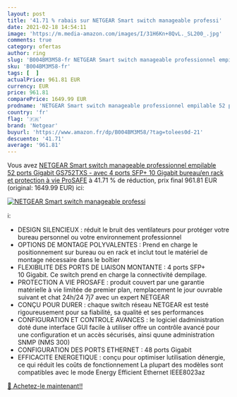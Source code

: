 ```yaml
---
layout: post
title: '41.71 % rabais sur NETGEAR Smart switch manageable professi'
date: 2021-02-18 14:54:11
image: 'https://m.media-amazon.com/images/I/31H6Kn+8QvL._SL200_.jpg'
comments: true
category: ofertas
author: ring
slug: 'B004BM3M58-fr NETGEAR Smart switch manageable professionnel empilable 52...'
sku: 'B004BM3M58-fr'
tags: [  ]
actualPrice: 961.81 EUR
currency: EUR
price: 961.81
comparePrice: 1649.99 EUR
prodname: 'NETGEAR Smart switch manageable professionnel empilable 52 ports Gigabit  GS752TXS  - avec 4 ports SFP+ 10 Gigabit  bureau/en rack et protection à vie ProSAFE'
country: 'fr'
flag: '🇫🇷'
brand: 'Netgear'
buyurl: 'https://www.amazon.fr/dp/B004BM3M58/?tag=tolees0d-21'
descuento: '41.71'
average: '961.81'
---
```


Vous avez [NETGEAR Smart switch manageable professionnel empilable 52 ports Gigabit  GS752TXS  - avec 4 ports SFP+ 10 Gigabit  bureau/en rack et protection à vie ProSAFE](https://www.amazon.fr/dp/B004BM3M58/?tag=tolees0d-21)  à  41.71 % de réduction, prix final  961.81 EUR (original: 1649.99 EUR) ici:

[![NETGEAR Smart switch manageable professi](https://m.media-amazon.com/images/I/31H6Kn+8QvL._SL200_.jpg)](https://www.amazon.fr/dp/B004BM3M58/?tag=tolees0d-21)

ℹ️:

- DESIGN SILENCIEUX : réduit le bruit des ventilateurs pour protéger votre bureau personnel ou votre environnement professionnel
- OPTIONS DE MONTAGE POLYVALENTES : Prend en charge le positionnement sur bureau ou en rack et inclut tout le matériel de montage nécessaire dans le boîtier
- FLEXIBILITE DES PORTS DE LIAISON MONTANTE : 4 ports SFP+ 10 Gigabit. Ce switch prend en charge la connectivité dempilage.
- PROTECTION A VIE PROSAFE : produit couvert par une garantie matérielle à vie limitée de premier plan, remplacement le jour ouvrable suivant et chat 24h/24 7j7 avec un expert NETGEAR
- CONÇU POUR DURER : chaque switch réseau NETGEAR est testé rigoureusement pour sa fiabilité, sa qualité et ses performances
- CONFIGURATION ET CONTROLE AVANCES : le logiciel dadministration doté dune interface GUI facile à utiliser offre un contrôle avancé pour une configuration et un accès sécurisés, ainsi quune administration SNMP (NMS 300)
- CONFIGURATION DES PORTS ETHERNET : 48 ports Gigabit
- EFFICACITE ENERGETIQUE : conçu pour optimiser lutilisation dénergie, ce qui réduit les coûts de fonctionnement La plupart des modèles sont compatibles avec le mode Energy Efficient Ethernet IEEE8023az

[🛒 Achetez-le maintenant!!](https://www.amazon.fr/dp/B004BM3M58/?tag=tolees0d-21)
